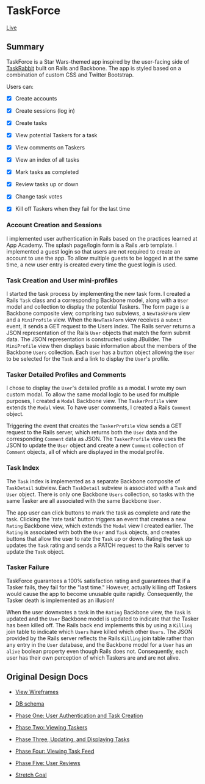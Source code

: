 # TaskForce

[Live][live]

[live]: http://www.elliotreed.com

## Summary
TaskForce is a Star Wars-themed app inspired by the user-facing side of [TaskRabbit][taskrabbit] built on Rails and Backbone. The app is styled based on a combination of custom CSS and Twitter Bootstrap.

[taskrabbit]: http://www.taskrabbit.com

Users can:

- [X] Create accounts
- [X] Create sessions (log in)
- [X] Create tasks
- [X] View potential Taskers for a task
- [X] View comments on Taskers
- [X] View an index of all tasks
- [X] Mark tasks as completed
- [X] Review tasks up or down
- [X] Change task votes
- [X] Kill off Taskers when they fail for the last time


### Account Creation and Sessions
I implemented user authentication in Rails based on the practices learned at
App Academy. The splash page/login form is a Rails .erb template. I implemented
a guest login so that users are not required to create an account to use the
app. To allow multiple guests to be logged in at the same time, a new user entry
is created every time the guest login is used.

### Task Creation and User mini-profiles
I started the task process by implementing the new task form. I created a
Rails `Task` class and a corresponding Backbone model, along with a `User` model and
collection to display the potential Taskers. The form page is a Backbone
composite view, comprising two subviews, a `NewTaskForm` view and a `MiniProfile`
view. When the `NewTaskForm` view receives a `submit` event, it sends a GET request
to the Users index. The Rails server returns a JSON representation of the Rails `User`
objects that match the form submit data. The JSON representation is constructed using
JBuilder. The `MiniProfile` view then displays basic information about the members
of the Backbone `Users` collection. Each `User` has a button object allowing the
`User` to be selected for the `Task` and a link to display the `User`'s profile.


### Tasker Detailed Profiles and Comments
I chose to display the `User`'s detailed profile as a modal. I wrote my own custom
modal. To allow the same modal logic to be used for multiple purposes, I created
a `Modal` Backbone view. The `TaskerProfile` view extends the `Modal` view. To
have user comments, I created a Rails `Comment` object.

Triggering the event that creates the `TaskerProfile` view sends a GET request
to the Rails server, which returns both the `User` data and the corresponding
`Comment` data as JSON. The `TaskerProfile` view uses the JSON to update the
`User` object and create a new `Comment` collection of `Comment` objects, all
of which are displayed in the modal profile.

### Task Index
The `Task` index is implemented as a separate Backbone composite of `TaskDetail`
subview. Each `TaskDetail` subview is associated with a `Task` and `User` object.
There is only one Backbone `Users` collection, so tasks with the same Tasker are
all associated with the same Backbone `User`.

The app user can click buttons to mark the task as complete and rate the task.
Clicking the 'rate task' button triggers an event that creates a new `Rating` Backbone
view, which extends the `Modal` view I created earlier. The `Rating` is associated
with both the `User` and `Task` objects, and creates buttons that allow the user
to rate the `Task` up or down.  Rating the task up updates the `Task` rating
and sends a PATCH request to the Rails server to update the `Task` object.

### Tasker Failure
TaskForce guarantees a 100% satisfaction rating and guarantees that if a Tasker
fails, they fail for the "last time." However, actually killing off Taskers would cause
the app to become unusable quite rapidly. Consequently, the Tasker death is implemented
as an illusion!

When the user downvotes a task in the `Rating` Backbone view, the `Task` is updated
and the `User` Backbone model is updated to indicate that the Tasker has been killed
off. The Rails back end implements this by using a `Killing` join table
to indicate which `Users` have killed which other `Users`. The JSON provided by
the Rails server reflects the Rails `Killing` join table rather than any entry
in the `User` database, and the Backbone model for a `User` has an `alive`
boolean property even though Rails does not. Consequently, each user has their
own perception of which Taskers are and are not alive.

## Original Design Docs
* [View Wireframes][views]
* [DB schema][schema]

* [Phase One: User Authentication and Task Creation][phase-one]
* [Phase Two: Viewing Taskers][phase-two]
* [Phase Three, Updating, and Displaying Tasks][phase-three]
* [Phase Four: Viewing Task Feed][phase-four]
* [Phase Five: User Reviews][phase-five]
* [Stretch Goal][stretch]

[views]: ./docs/views.md
[schema]: ./docs/schema.md

[phase-one]: ./docs/phases/phase1.md
[phase-two]: ./docs/phases/phase2.md
[phase-three]: ./docs/phases/phase3.md
[phase-four]: ./docs/phases/phase4.md
[phase-five]: ./docs/phases/phase5.md
[stretch]: ./docs/phases.stretch.md
